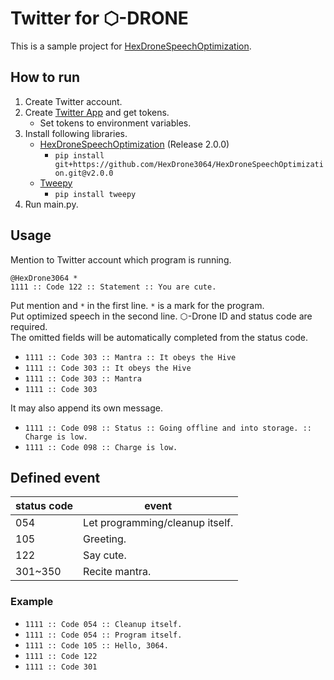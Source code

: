 # Twitter for ⬡-DRONE

This is a sample project for [HexDroneSpeechOptimization](https://github.com/HexDrone3064/HexDroneSpeechOptimization).  

## How to run

1. Create Twitter account.
2. Create [Twitter App](https://developer.twitter.com/en/portal/dashboard) and get tokens.
    * Set tokens to environment variables.
3. Install following libraries.
    * [HexDroneSpeechOptimization](https://github.com/HexDrone3064/HexDroneSpeechOptimization) (Release 2.0.0)
        * `pip install git+https://github.com/HexDrone3064/HexDroneSpeechOptimization.git@v2.0.0`  
    * [Tweepy](https://github.com/tweepy/tweepy)
        * `pip install tweepy`
4. Run main.py.

## Usage

Mention to Twitter account which program is running.

```text
@HexDrone3064 *
1111 :: Code 122 :: Statement :: You are cute.
```

Put mention and `*` in the first line.
`*` is a mark for the program.  
Put optimized speech in the second line. 
⬡-Drone ID and status code are required.  
The omitted fields will be automatically completed from the status code.

* `1111 :: Code 303 :: Mantra :: It obeys the Hive`
* `1111 :: Code 303 :: It obeys the Hive`
* `1111 :: Code 303 :: Mantra`
* `1111 :: Code 303`

It may also append its own message.

* `1111 :: Code 098 :: Status :: Going offline and into storage. :: Charge is low.`
* `1111 :: Code 098 :: Charge is low.`

## Defined event

|status code|event|
|----|----|
|054|Let programming/cleanup itself.|
|105|Greeting.|
|122|Say cute.|
|301~350|Recite mantra.|

### Example
  
* `1111 :: Code 054 :: Cleanup itself.`
* `1111 :: Code 054 :: Program itself.`
* `1111 :: Code 105 :: Hello, 3064.`
* `1111 :: Code 122`
* `1111 :: Code 301`
